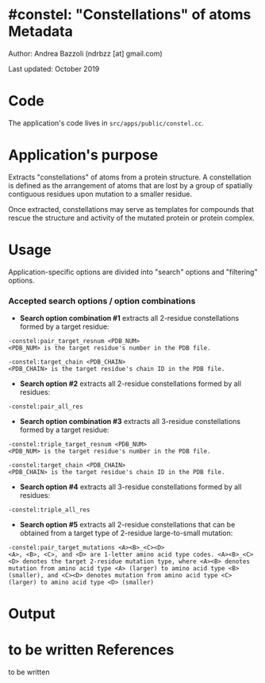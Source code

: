 #constel: "Constellations" of atoms
Metadata
========

Author: Andrea Bazzoli (ndrbzz [at] gmail.com)

Last updated: October 2019

Code
====

The application's code lives in `src/apps/public/constel.cc`.

Application's purpose
===================
Extracts "constellations" of atoms from a protein structure. A constellation is defined as the arrangement of atoms that are lost by a group of spatially contiguous residues upon mutation to a smaller residue.

Once extracted, constellations may serve as templates for compounds that rescue the structure and activity of the mutated protein or protein complex.

Usage
=====
Application-specific options are divided into "search" options and "filtering" options.

### Accepted search options / option combinations


* **Search option combination #1** extracts all 2-residue constellations formed by a target residue:
````
-constel:pair_target_resnum <PDB_NUM>
<PDB_NUM> is the target residue's number in the PDB file.

-constel:target_chain <PDB_CHAIN>
<PDB_CHAIN> is the target residue's chain ID in the PDB file.
````

* **Search option #2** extracts all 2-residue constellations formed by all residues:
````
-constel:pair_all_res
````

* **Search option combination #3** extracts all 3-residue constellations formed by a target residue:
````
-constel:triple_target_resnum <PDB_NUM>
<PDB_NUM> is the target residue's number in the PDB file.

-constel:target_chain <PDB_CHAIN>
<PDB_CHAIN> is the target residue's chain ID in the PDB file.
````

* **Search option #4** extracts all 3-residue constellations formed by all residues:
````
-constel:triple_all_res
````

* **Search option #5** extracts all 2-residue constellations that can be obtained from a target type of 2-residue large-to-small mutation: 
````
-constel:pair_target_mutations <A><B>_<C><D>
<A>, <B>, <C>, and <D> are 1-letter amino acid type codes. <A><B>_<C><D> denotes the target 2-residue mutation type, where <A><B> denotes mutation from amino acid type <A> (larger) to amino acid type <B> (smaller), and <C><D> denotes mutation from amino acid type <C> (larger) to amino acid type <D> (smaller)
````

Output 
======
to be written
References
==========
to be written